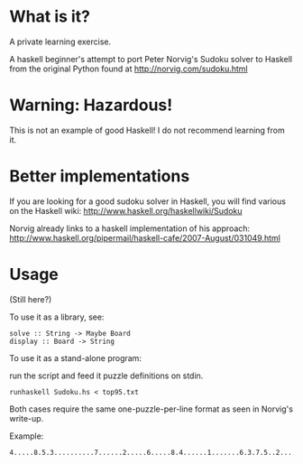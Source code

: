 What is it?
===========

A private learning exercise.

A haskell beginner's attempt to port Peter Norvig's Sudoku solver to Haskell from the original Python found at http://norvig.com/sudoku.html

Warning: Hazardous!
===================

This is not an example of good Haskell!  I do not recommend learning from it.

Better implementations
======================

If you are looking for a good sudoku solver in Haskell, you will find various on the Haskell wiki: http://www.haskell.org/haskellwiki/Sudoku

Norvig already links to a haskell implementation of his approach: http://www.haskell.org/pipermail/haskell-cafe/2007-August/031049.html


Usage
=====

(Still here?)

To use it as a library, see:

    solve :: String -> Maybe Board
    display :: Board -> String

To use it as a stand-alone program:

run the script and feed it puzzle definitions on stdin.

    runhaskell Sudoku.hs < top95.txt

Both cases require the same one-puzzle-per-line format as seen in Norvig's write-up.

Example: 

    4.....8.5.3..........7......2.....6.....8.4......1.......6.3.7.5..2.....1.4......